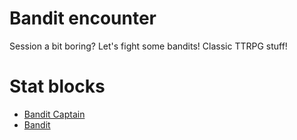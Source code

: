 # Bandit encounter
Session a bit boring? Let's fight some bandits! Classic TTRPG stuff!

# Stat blocks
- [Bandit Captain](<Bandit Captain.md>)
- [Bandit](Bandit.md)
